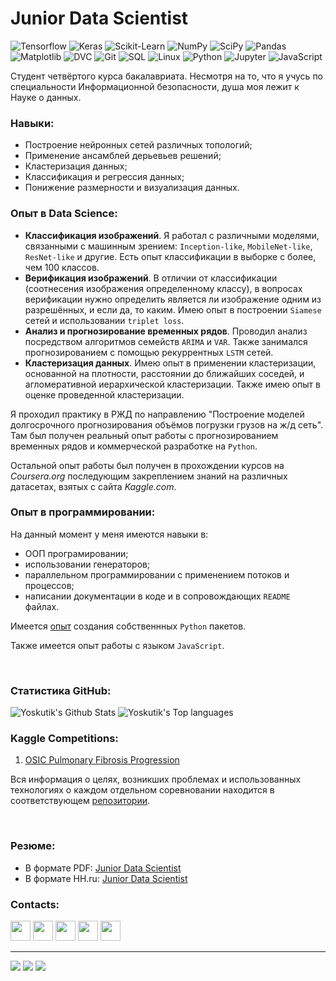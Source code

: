 # Junior Data Scientist

![Tensorflow](https://img.shields.io/badge/Tensorflow-444?logo=tensorflow&logoColor=f0f0f0)
![Keras](https://img.shields.io/badge/Keras-444?logo=keras&logoColor=f0f0f0)
![Scikit-Learn](https://img.shields.io/badge/Scikit--Learn-444)
![NumPy](https://img.shields.io/badge/NumPy-444)
![SciPy](https://img.shields.io/badge/SciPy-444)
![Pandas](https://img.shields.io/badge/Pandas-444?logo=pandas&logoColor=f0f0f0)
![Matplotlib](https://img.shields.io/badge/Matplotlib-444)
![DVC](https://img.shields.io/badge/DVC-444)
![Git](https://img.shields.io/badge/Git-444?logo=git&logoColor=f0f0f0)
![SQL](https://img.shields.io/badge/SQL-444?logo=sql)
![Linux](https://img.shields.io/badge/Linux-444?logo=linux&logoColor=f0f0f0)
![Python](https://img.shields.io/badge/Python-444?logo=python&logoColor=f0f0f0)
![Jupyter](https://img.shields.io/badge/Jupyter%20Notebooks-444?logo=jupyter&logoColor=f0f0f0)
![JavaScript](https://img.shields.io/badge/JavaScript-444?logo=javascript&logoColor=f0f0f0)

Студент четвёртого курса бакалавриата. Несмотря на то, что я учусь по специальности Информационной
безопасности, душа моя лежит к Науке о данных. 


### Навыки:

- Построение нейронных сетей различных топологий;
- Применение ансамблей дерьевьев решений;
- Кластеризация данных;
- Классификация и регрессия данных;
- Понижение размерности и визуализация данных.


### Опыт в Data Science:

- __Классификация изображений__. Я работал с различными моделями, связанными с машинным зрением: 
`Inception-like`, `MobileNet-like`, `ResNet-like` и другие. Есть опыт классификации в выборке с 
более, чем 100 классов. 
- __Верификация изображений__. В отличии от классификации (соотнесения изображения определенному
классу), в вопросах верификации нужно определить является ли изображение одним из разрешённых,
и если да, то каким. Имею опыт в построении `Siamese` сетей и использовании `triplet loss`.
- __Анализ и прогнозирование временных рядов__. Проводил анализ посредством алгоритмов семейств
`ARIMA` и `VAR`. Также занимался прогнозированием с помощью рекуррентных `LSTM` сетей.
- __Кластеризация данных__. Имею опыт в применении кластеризации, основанной на плотности,
расстоянии до ближайших соседей, и агломеративной иерархической кластеризации. Также имею опыт
в оценке проведенной кластеризации.

Я проходил практику в РЖД по направлению "Построение моделей долгосрочного прогнозирования объёмов
погрузки грузов на ж/д сеть". Там был получен реальный опыт работы с прогнозированием временных 
рядов и коммерческой разработке на `Python`.

Остальной опыт работы был получен в прохождении курсов на _Coursera.org_  последующим закреплением
знаний на различных датасетах, взятых с сайта _Kaggle.com_.


### Опыт в программировании:

На данный момент у меня имеются навыки в:
- ООП програмировании; 
- использовании генераторов;
- параллельном программировании с применением потоков и процессов;
- написании документации в коде и в сопровождающих `README` файлах.

Имеется [опыт][my package] создания собственнных `Python` пакетов.

Также имеется опыт работы с языком `JavaScript`.


<br />

### Статистика GitHub:

<img alt="Yoskutik's Github Stats" src="https://github-readme-stats.codestackr.vercel.app/api?username=Yoskutik&show_icons=true&title_color=444&icon_color=444" />

<img alt="Yoskutik's Top languages" src="https://github-readme-stats.codestackr.vercel.app/api/top-langs?username=Yoskutik&layout=compact&card_width=445&title_color=444" />


<br />

### Kaggle Competitions:

1. [OSIC Pulmonary Fibrosis Progression][1]

Вся информация о целях, возникших проблемах и использованных технологиях о каждом отдельном 
соревновании находится в соответствующем  [репозитории][competitions].


<br />

### Резюме:

- В формате PDF:  [Junior Data Scientist][CV PDF]
- В формате HH.ru: [Junior Data Scientist][CV HH]
  

### Contacts:

[<img height="32" width="32" src="https://unpkg.com/simple-icons@v3/icons/telegram.svg" />][telegram]
[<img height="32" width="32" src="https://unpkg.com/simple-icons@v3/icons/vk.svg" />][vk]
[<img height="32" width="32" src="https://unpkg.com/simple-icons@v3/icons/stackoverflow.svg" />][stackoverflow]
[<img height="32" width="32" src="https://unpkg.com/simple-icons@v3/icons/gmail.svg" />][gmail]
[<img height="32" width="32" src="https://unpkg.com/simple-icons@v3/icons/instagram.svg" />][instagram]

---

![](https://img.shields.io/badge/@Yoskutik-444?logo=github&style=flat-square) 
![](https://img.shields.io/github/followers/yoskutik?label=Followers&style=flat-square)
![](https://img.shields.io/stackexchange/StackOverflow/r/11589183?color=informational&style=flat-square)

[stackoverflow]: https://stackoverflow.com/users/11589183/yoskutik
[instagram]: https://www.instagram.com/oidmitry
[gmail]: mailto:yoskutik@gmail.com
[telegram]: https://t.me/Yoskutik
[vk]: https://vk.com/yoskutik

[my package]: https://github.com/yoskutik/awesome_progress_bar

[CV PDF]: https://github.com/Yoskutik/Yoskutik/blob/master/CVs/CV_ru.pdf
[CV HH]: https://spb.hh.ru/resume/994cfd42ff07f5ff2f0039ed1f646570696a59

[competitions]: https://github.com/yoskutik/Competitions
[1]: https://github.com/Yoskutik/Competitions/tree/master/OSIC%20Pulmonary%20Fibrosis%20Progression
